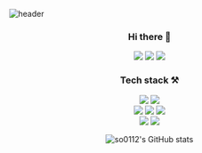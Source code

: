 ![header](https://capsule-render.vercel.app/api?type=waving&color=auto&height=150&section=header&text=FE%20개발자%20신상오&fontSize=40)
<div align="center">
  
### Hi there 👋 <br />
 <a href="https://so0112.tistory.com/" target="_blank"><img src="https://img.shields.io/badge/Blog-263238?style=flat-square&logo=Tistory&logoColor=white"/></a>
 <a href="mailto:soshin0112@gmail.com" target="_blank"><img src="https://img.shields.io/badge/Mail-EA4335?style=flat-square&logo=Gmail&logoColor=white"/></a>
 <a href="https://so0112.notion.site/015401d0094e48458e504d2f4e10e480" target="_blank"><img src="https://img.shields.io/badge/Resume-005FF9?style=flat-square&logo=Notion&logoColor=white"/></a>


### Tech stack ⚒️ <br />
<img src="https://img.shields.io/badge/React-222222?style=square&logo=react"> <img src="https://img.shields.io/badge/Next.Js-000000?style=square&logo=Next.JS"> 
  <br />
  <img src="https://img.shields.io/badge/TypeScript-3178C6?style=square&logo=TypeScript&logoColor=white"> <img src="https://img.shields.io/badge/JavaScript-F7DF1E?style=squarege&logo=JavaScript&logoColor=white"> <img src="https://img.shields.io/badge/Git-F05032?style=square&logo=Git&logoColor=white">
<br/>   <img src="https://img.shields.io/badge/Styled Components-DB7093?style=square&logo=styledcomponents&logoColor=white"> <img src="https://img.shields.io/badge/Tailwind CSS-06B6D4?style=square&logo=tailwindcss&logoColor=white"> 
  

![so0112's GitHub stats](https://github-readme-stats.vercel.app/api?username=so0112&show_icons=true&)
</div>
